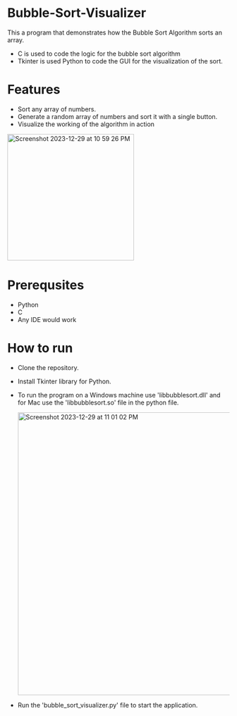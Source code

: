 # Bubble-Sort-Visualizer
This a program that demonstrates how the Bubble Sort Algorithm sorts an array.
- C is used to code the logic for the bubble sort algorithm
- Tkinter is used Python to code the GUI for the visualization of the sort.

# Features
- Sort any array of numbers.
- Generate a random array of numbers and sort it with a single button.
- Visualize the working of the algorithm in action
<img width="287" alt="Screenshot 2023-12-29 at 10 59 26 PM" src="https://github.com/realPOWER2004/Bubble-Sort-Visualizer/assets/113462628/041db6c2-d81c-4963-8228-e2b5f3b4ed65">

# Prerequsites
- Python
- C
- Any IDE would work

# How to run
- Clone the repository.
- Install Tkinter library for Python.
- To run the program on a Windows machine use 'libbubblesort.dll' and for Mac use the 'libbubblesort.so' file in the python file.
  
  <img width="642" alt="Screenshot 2023-12-29 at 11 01 02 PM" src="https://github.com/realPOWER2004/Bubble-Sort-Visualizer/assets/113462628/2f185297-eedf-43ab-9ca8-6f956fe84e49">
  
- Run the 'bubble_sort_visualizer.py' file to start the application.

